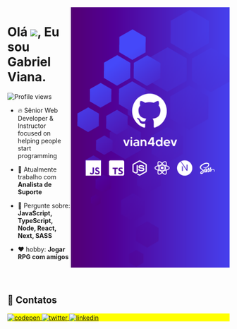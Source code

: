 <img align="right" height="590em" src="./.github/vian4dev-card.png"/>
<h1 align="left">Olá <img src="https://raw.githubusercontent.com/kaueMarques/kaueMarques/master/hi.gif" height="30px">, Eu sou Gabriel Viana.</h1>
<p align="left"> <img src="https://komarev.com/ghpvc/?username=maykbrito&color=yellow" alt="Profile views" /> </p>

- 🔥 Sênior Web Developer & Instructor focused on helping people start programming 

- 🔭 Atualmente trabalho com **Analista de Suporte**

- 💬 Pergunte sobre: **JavaScript, TypeScript, Node, React, Next, SASS**

- ❤️ hobby: **Jogar RPG com amigos**


<br><br>

## 🔖 Contatos

<p align="left" style="background:yellow">
<a href="https://codepen.io/maykbrito" target="_blank">
  <img align="center" src="https://img.shields.io/badge/-vianadev-05122A?style=flat&logo=instagram" alt="codepen"/>
</a>
<a href="https://twitter.com/maykbrito" target="_blank">
  <img align="center" src="https://img.shields.io/badge/-vianadev-05122A?style=flat&logo=linkedin" alt="twitter"/>  
</a>
<a href="https://linkedin.com/in/maykbrito" target="_blank">
  <img align="center" src="https://img.shields.io/badge/-vianadev-05122A?style=flat&logo=telegram" alt="linkedin"/>
</a>
</p>
